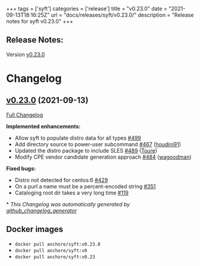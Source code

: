 +++
tags = ['syft']
categories = ['release']
title = "v0.23.0"
date = "2021-09-13T18:16:25Z"
url = "docs/releases/syft/v0.23.0/"
description = "Release notes for syft v0.23.0"
+++

## Release Notes:
Version [v0.23.0](https://github.com/anchore/syft/releases/tag/v0.23.0)

# Changelog

## [v0.23.0](https://github.com/anchore/syft/tree/v0.23.0) (2021-09-13)

[Full Changelog](https://github.com/anchore/syft/compare/v0.21.0...v0.23.0)

**Implemented enhancements:**

- Allow syft to populate distro data for all types [\#499](https://github.com/anchore/syft/issues/499)
- Add directory source to power-user subcommand [\#467](https://github.com/anchore/syft/pull/467) ([houdini91](https://github.com/houdini91))
- Updated the distro package to include SLES [\#489](https://github.com/anchore/syft/pull/489) ([Toure](https://github.com/Toure))
- Modify CPE vendor candidate generation approach [\#484](https://github.com/anchore/syft/pull/484) ([wagoodman](https://github.com/wagoodman))


**Fixed bugs:**

- Distro not detected for centos:6 [\#429](https://github.com/anchore/syft/issues/429)
- On a purl a name must be a percent-encoded string [\#351](https://github.com/anchore/syft/issues/351)
- Cataloging root dir takes a very long time [\#119](https://github.com/anchore/syft/issues/119)


\* *This Changelog was automatically generated by [github_changelog_generator](https://github.com/github-changelog-generator/github-changelog-generator)*


## Docker images

- `docker pull anchore/syft:v0.23.0`
- `docker pull anchore/syft:v0`
- `docker pull anchore/syft:v0.23`

